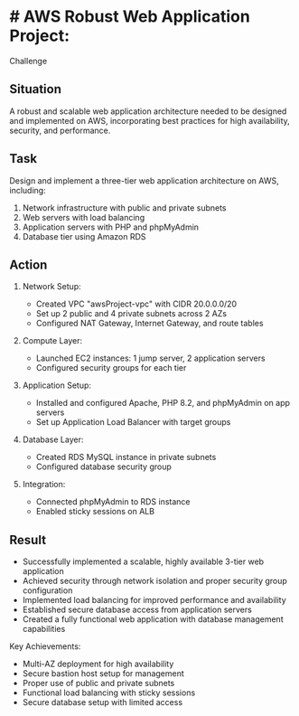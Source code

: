 # # AWS Robust Web Application Project:
Challenge


## Situation
A robust and scalable web application architecture needed to be designed and implemented on AWS, incorporating best practices for high availability, security, and performance.

## Task
Design and implement a three-tier web application architecture on AWS, including:
1. Network infrastructure with public and private subnets
2. Web servers with load balancing
3. Application servers with PHP and phpMyAdmin
4. Database tier using Amazon RDS

## Action
1. Network Setup:
   - Created VPC "awsProject-vpc" with CIDR 20.0.0.0/20
   - Set up 2 public and 4 private subnets across 2 AZs
   - Configured NAT Gateway, Internet Gateway, and route tables

2. Compute Layer:
   - Launched EC2 instances: 1 jump server, 2 application servers
   - Configured security groups for each tier

3. Application Setup:
   - Installed and configured Apache, PHP 8.2, and phpMyAdmin on app servers
   - Set up Application Load Balancer with target groups

4. Database Layer:
   - Created RDS MySQL instance in private subnets
   - Configured database security group

5. Integration:
   - Connected phpMyAdmin to RDS instance
   - Enabled sticky sessions on ALB

## Result
- Successfully implemented a scalable, highly available 3-tier web application
- Achieved security through network isolation and proper security group configuration
- Implemented load balancing for improved performance and availability
- Established secure database access from application servers
- Created a fully functional web application with database management capabilities

Key Achievements:
- Multi-AZ deployment for high availability
- Secure bastion host setup for management
- Proper use of public and private subnets
- Functional load balancing with sticky sessions
- Secure database setup with limited access
